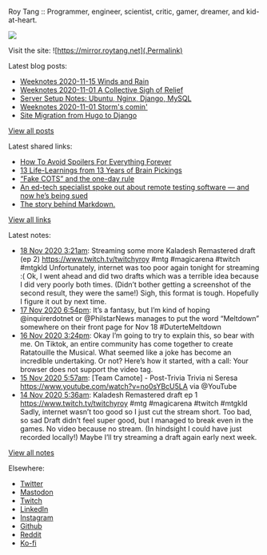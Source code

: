 Roy Tang :: Programmer, engineer, scientist, critic, gamer, dreamer, and kid-at-heart.

![](https://roytang.net/img/profile.jpg)

Visit the site: ![https://mirror.roytang.net](.Permalink)

Latest blog posts:
    

- [Weeknotes 2020-11-15 Winds and Rain](https://mirror.roytang.net/2020/11/weeknotes-2020-11-15/)
- [Weeknotes 2020-11-01 A Collective Sigh of Relief](https://mirror.roytang.net/2020/11/weeknotes-2020-11-08/)
- [Server Setup Notes: Ubuntu, Nginx, Django, MySQL](https://mirror.roytang.net/2020/11/server-setup-notes/)
- [Weeknotes 2020-11-01 Storm&#39;s comin&#39;](https://mirror.roytang.net/2020/11/weeknotes-2020-11-01/)
- [Site Migration from Hugo to Django](https://mirror.roytang.net/2020/10/site-migration-from-hugo-to-django/)

[View all posts](https://mirror.roytang.net/blog)

Latest shared links:
    

- [How To Avoid Spoilers For Everything Forever](https://mirror.roytang.net/2020/11/how-to-avoid-spoilers-for-everything-forever/)
- [13 Life-Learnings from 13 Years of Brain Pickings](https://mirror.roytang.net/2020/11/13-life-learnings-from-13-years-of-brain-pickings/)
- [“Fake COTS” and the one-day rule](https://mirror.roytang.net/2020/10/fake-cots-and-the-one-day-rule/)
- [An ed-tech specialist spoke out about remote testing software — and now he’s being sued](https://mirror.roytang.net/2020/10/an-ed-tech-specialist-spoke-out-about-remote-testing-software-and-now-hes-being-sued/)
- [The story behind Markdown.](https://mirror.roytang.net/2020/10/the-story-behind-markdown/)

[View all links](https://mirror.roytang.net/links)

Latest notes:
    

- [18 Nov 2020 3:21am](https://mirror.roytang.net/2020/11/1329022017753001988/): Streaming some more Kaladesh Remastered draft (ep 2) https://www.twitch.tv/twitchyroy #mtg #magicarena #twitch #mtgkld
Unfortunately, internet was too poor again tonight for streaming :(
Ok, I went ahead and did two drafts which was a terrible idea because I did very poorly both times. (Didn&rsquo;t bother getting a screenshot of the second result, they were the same!) Sigh, this format is tough. Hopefully I figure it out by next time.
- [17 Nov 2020 6:54pm](https://mirror.roytang.net/2020/11/1328773621007876096/): It&rsquo;s a fantasy, but I&rsquo;m kind of hoping @inquirerdotnet or @PhilstarNews manages to put the word &ldquo;Meltdown&rdquo; somewhere on their front page for Nov 18 #DuterteMeltdown
- [16 Nov 2020 3:24pm](https://mirror.roytang.net/2020/11/1328358247061831680/): Okay I&rsquo;m going to try to explain this, so bear with me. On Tiktok, an entire community has come together to create Ratatouille the Musical. What seemed like a joke has become an incredible undertaking. Or not? Here&rsquo;s how it started, with a call:
Your browser does not support the video tag.  
- [15 Nov 2020 5:57am](https://mirror.roytang.net/2020/11/1327853276302217223/): [Team Camote] - Post-Trivia Trivia ni Seresa https://www.youtube.com/watch?v=no0sYBcU5LA via @YouTube
- [14 Nov 2020 5:36am](https://mirror.roytang.net/2020/11/1327606340764766209/): Kaladesh Remastered draft ep 1 https://www.twitch.tv/twitchyroy #mtg #magicarena #twitch #mtgkld
Sadly, internet wasn&rsquo;t too good so I just cut the stream short. Too bad, so sad
Draft didn&rsquo;t feel super good, but I managed to break even in the games. No video because no stream. (In hindsight I could have just recorded locally!) Maybe I&rsquo;ll try streaming a draft again early next week.

[View all notes](https://mirror.roytang.net/notes)

Elsewhere:

- [Twitter](https://twitter.com/roytang)
- [Mastodon](https://mastodon.technology/@roytang)
- [Twitch](https://twitch.tv/twitchyroy)
- [LinkedIn](https://www.linkedin.com/in/roytang)
- [Instagram](https://instagram.com/roytang0400)
- [Github](https://github.com/roytang)
- [Reddit](https://reddit.com/u/hungryroy)
- [Ko-fi](https://ko-fi.com/roytang)